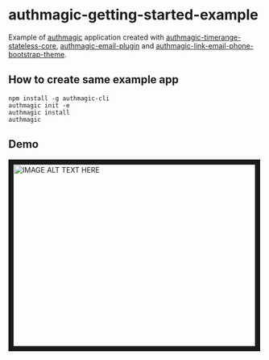 # authmagic-getting-started-example
Example of <a href="https://github.com/authmagic/authmagic">authmagic</a> application created with <a href="https://github.com/authmagic/authmagic-timerange-stateless-core">authmagic-timerange-stateless-core</a>, <a href="https://github.com/authmagic/authmagic-email-plugin">authmagic-email-plugin</a> and <a href="https://github.com/authmagic/authmagic-link-email-phone-bootstrap-theme">authmagic-link-email-phone-bootstrap-theme</a>.

## How to create same example app
```
npm install -g authmagic-cli
authmagic init -e
authmagic install
authmagic
```

## Demo
<a href="http://www.youtube.com/watch?feature=player_embedded&v=wkNz6LbGZwg" target="_blank"><img src="http://img.youtube.com/vi/wkNz6LbGZwg/0.jpg" alt="IMAGE ALT TEXT HERE" width="480" height="360" border="10" /></a>
